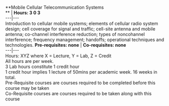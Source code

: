 **Mobile Cellular Telecommunication Systems  
** | **Hours: 3 0 3**  
---|---  
Introduction to cellular mobile systems; elements of cellular radio system design; cell coverage for signal and traffic; cell-site antenna and mobile antenna; co-channel interference reduction; types of noncohannel interference; frequency management; handoffs; operational techniques and technologies. 
**Pre-requisites: none** | **Co-requisites: none**  
---|---  
Hours: XYZ where X = Lecture, Y = Lab, Z = Credit  
All hours are per week.  
3 Lab hours constitute 1 credit hour  
1 credit hour implies 1 lecture of 50mins per academic week. 16 weeks in total.  
Pre-Requisite courses are courses required to be completed before this course may be taken  
Co-Requisite courses are courses required to be taken along with this course
